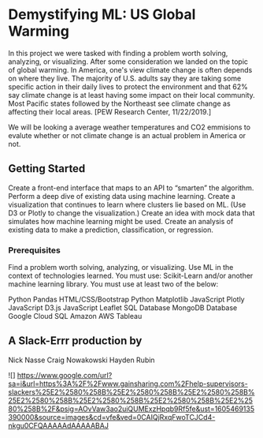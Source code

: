 #  Demystifying ML: US Global Warming
 
In this project we were tasked with finding a problem worth solving, analyzing, or visualizing. After some consideration we landed on the topic of global warming. In America, one's view climate change is often depends on where they live. The majority of U.S. adults say they are taking some specific action in their daily lives to protect the environment and that 62% say climate change is at least having some impact on their local community. Most Pacific states followed by the Northeast see climate change as affecting their local areas.  [PEW Research Center, 11/22/2019.]

We will be looking a average weather temperatures and CO2 emmisions to evalute whether or not climate change is an actual problem in America or not. 


## Getting Started
Create a front-end interface that maps to an API to “smarten” the algorithm.
Perform a deep dive of existing data using machine learning.
Create a visualization that continues to learn where clusters lie based on ML.
(Use D3 or Plotly to change the visualization.)
Create an idea with mock data that simulates how machine learning might be used.
Create an analysis of existing data to make a prediction, classification, or regression.
 
 
### Prerequisites

 Find a problem worth solving, analyzing, or visualizing.
 Use ML in the context of technologies learned.
 You must use: Scikit-Learn and/or another machine learning library.
 You must use at least two of the below:
 
Python Pandas 
HTML/CSS/Bootstrap 
Python Matplotlib 
JavaScript Plotly
JavaScript D3.js
JavaScript Leaflet 
SQL Database 
MongoDB Database
Google Cloud SQL 
Amazon AWS 
Tableau

## A Slack-Errr production by 
Nick Nasse
Craig Nowakowski
Hayden Rubin

![] https://www.google.com/url?sa=i&url=https%3A%2F%2Fwww.gainsharing.com%2Fhelp-supervisors-slackers%25E2%2580%258B%25E2%2580%258B%25E2%2580%258B%25E2%2580%258B%25E2%2580%258B%25E2%2580%258B%25E2%2580%258B%2F&psig=AOvVaw3ao2uiQUMExzHpqb9Rf5fe&ust=1605469135390000&source=images&cd=vfe&ved=0CAIQjRxqFwoTCJCd4-nkgu0CFQAAAAAdAAAAABAJ

